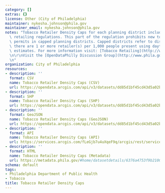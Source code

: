 ```yaml
---
category: []
extras: {}
license: Other (City of Philadelphia)
maintainer: nykesha.johnson@phila.gov
maintainer_email: nykesha.johnson@phila.gov
notes: "Tobacco Retailer Density Caps for each planning district included in the tobacco\
  \ retailing regulations. This part of the regulation prohibits new tobacco retailer\
  \ permits in capped planning districts. Capped districts refer to districts where\
  \ there are 1 or more retailer(s) per 1,000 people present using daytime population\
  \ estimates. For more information visit: [Tobacco Retailing](http://www.phila.gov/health/Commissioner/regulationtobaccoretailing.html).\r\
  \n\r\nVisit the [OpenDataPhilly Discussion Group](http://www.phila.gov/data/discuss/)\r\
  \n"
organization: City of Philadelphia
resources:
- description: ''
  format: CSV
  name: Tobacco Retailer Density Caps (CSV)
  url: https://opendata.arcgis.com/api/v3/datasets/dd85d1bf45cd43d5a02b9b58eed01c02_0/downloads/data?format=csv&spatialRefId=4326&where=1%3D1
- description: ''
  format: SHP
  name: Tobacco Retailer Density Caps (SHP)
  url: https://opendata.arcgis.com/api/v3/datasets/dd85d1bf45cd43d5a02b9b58eed01c02_0/downloads/data?format=shp&spatialRefId=4326&where=1%3D1
- description: ''
  format: GeoJSON
  name: Tobacco Retailer Density Caps (GeoJSON)
  url: https://opendata.arcgis.com/api/v3/datasets/dd85d1bf45cd43d5a02b9b58eed01c02_0/downloads/data?format=geojson&spatialRefId=4326&where=1%3D1
- description: ''
  format: API
  name: Tobacco Retailer Density Caps (API)
  url: https://services.arcgis.com/fLeGjb7u4uXqeF9q/arcgis/rest/services/TobRetailerDensityCaps/FeatureServer
- description: ''
  format: HTML
  name: Tobacco Retailer Density Caps (Metadata)
  url: https://metadata.phila.gov/#home/datasetdetails/6376a4753f9b210021ceca10/representationdetails/6376a4753f9b210021ceca1f/
schema: default
tags:
- Philadelphia Department of Public Health
- Tobacco
title: Tobacco Retailer Density Caps
---
```

